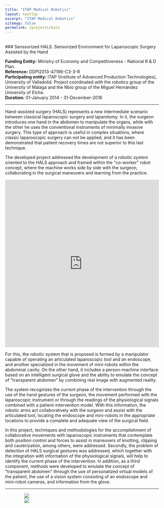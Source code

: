 ```yaml
---
title: "ITAP Medical Robotics"
layout: textlay
excerpt: "ITAP Medical Robotics"
sitemap: false
permalink: /projects/hals
---
```


<br>
### Senssorized HALS. Sensorized Environment for Laparoscopic Surgery Assisted by the Hand

<b>Funding Entity:</b> Ministry of Economy and Competitiveness - National R & D Plan.  
<b>Reference:</b> DDPI2013-47196-C3-3-R  
<b>Participating entity:</b>  ITAP (Institute of Advanced Production Technologies), University of Valladolid. Project coordinated with the robotics group of the University of Málaga and the Nbio group of the Miguel Hernández University of Elche.  
<b>Duration:</b> 01-January 2014 - 31-December-2016  

---

Hand-assisted surgery (HALS) represents a new intermediate scenario between classical laparoscopic surgery and laparotomy. In it, the surgeon introduces one hand in the abdomen to manipulate the organs, while with the other he uses the conventional instruments of minimally invasive surgery. This type of approach is useful in complex situations, where classic laparoscopic surgery can not be applied, and it has been demonstrated that patient recovery times are not superior to this last technique.

The developed project addressed the development of a robotic system oriented to the HALS approach and framed within the "co-worker" robot concept, where the machine works side by side with the surgeon, collaborating in the surgical maneuvers and learning from the practice.

<iframe width="100%" height="550" src="https://www.youtube.com/embed/50O1XkDTyTQ" title="YouTube video player" frameborder="0" allow="accelerometer; autoplay; clipboard-write; encrypted-media; gyroscope; picture-in-picture" allowfullscreen></iframe>

For this, the robotic system that is proposed is formed by a manipulator capable of operating an articulated laparoscopic tool and an endoscope, and another specialized in the movement of mini-robots within the abdominal cavity. On the other hand, it includes a person-machine interface based on an intelligent surgical glove and the ability to emulate the concept of "transparent abdomen" by combining real image with augmented reality.

The system recognizes the current phase of the intervention through the use of the hand gestures of the surgeon, the movement performed with the laparoscopic instrument or through the readings of the physiological signals combined with a patient-intervention model. With this information, the robotic arms act collaboratively with the surgeon and assist with the articulated tool, locating the endoscope and mini-robots in the appropriate locations to provide a complete and adequate view of the surgical field.

In this project, techniques and methodologies for the accomplishment of collaborative movements with laparoscopic instruments that contemplate both position control and forces to assist in maneuvers of knotting, clipping and cauterization, among others, were addressed. Secondly, the problem of detection of HALS surgical gestures was addressed, which together with the integration with information of the physiological signals, will help to identify the current phase of the intervention. In addition, as a third component, methods were developed to emulate the concept of "transparent abdomen" through the use of personalized virtual models of the patient, the use of a vision system consisting of an endoscope and mini-robot cameras, and information from the glove.

---
<div style="display:block;margin-left:auto;margin-right:auto;width:75%;">

<div class="col-md-6">
<a href="https://portal.mineco.gob.es/es-es/Paginas/default.aspx">
<img src="{{ site.url }}{{ site.baseurl }}/images/logopic/economia_competitividad.jpg"  class=" img-responsive" />
</a>
</div>

<div class="col-md-6">
<a href="https://ec.europa.eu/regional_policy/es/funding/erdf/">
<img src="{{ site.url }}{{ site.baseurl }}/images/logopic/feder.jpg"  class=" img-responsive" />
</a>
</div>

</div>
